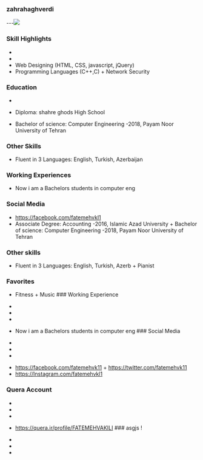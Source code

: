 
### zahrahaghverdi
---<img src="pic.jpeg">
### Skill Highlights
+
+
+ Web Designing (HTML, CSS, javascript, jQuery)
+ Programming Languages (C++,C) + Network Security 
### Education
+
+ Diploma: shahre ghods High School

+ Bachelor of science: Computer Engineering
-2018, Payam Noor University of Tehran 
### Other Skills
+ Fluent in 3 Languages: English, Turkish, Azerbaijan
### Working Experiences
+ Now i am a Bachelors students in computer eng
### Social Media
+ https://facebook.com/fatemehvkl1
+ Associate Degree: Accounting
-2016, Islamic Azad University + Bachelor of science: Computer Engineering
-2018, Payam Noor University of Tehran 
### Other skills
+ Fluent in 3 Languages: English, Turkish, Azerb + Pianist 
### Favorites
+ Fitness + Music ### Working Experience
-
-
-
+ Now i am a Bachelors students in computer eng ### Social Media
-
-
-
+ https://facebook.com/fatemehvk11 + https://twitter.com/fatemehvk11 
+ https://Instagram.com/fatemehvkl1
### Quera Account
-
-
-
+ https://quera.ir/profile/FATEMEHVAKILI ### asgjs !
-
-
-

